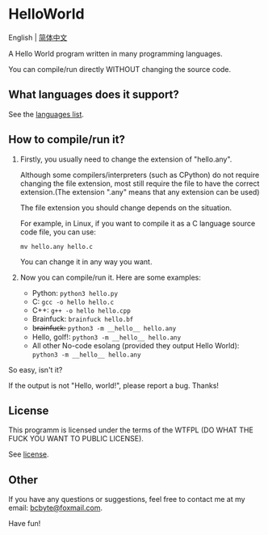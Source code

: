 # HelloWorld

English | [简体中文](./doc_zh/README_zh.md)

A Hello World program written in many programming languages.

You can compile/run directly WITHOUT changing the source code.

## What languages does it support?
See the [languages list](./LANGUAGES.md).

## How to compile/run it?
1. Firstly, you usually need to change the extension of "hello.any".

    Although some compilers/interpreters (such as CPython) do not require changing the file extension, most still require the file to
    have the correct extension.(The extension ".any" means that any extension can be used)

    The file extension you should change depends on the situation.

    For example, in Linux, if you want to compile it as a C language source code file, you can use:
    ```
    mv hello.any hello.c
    ```
    You can change it in any way you want.

3. Now you can compile/run it.
    Here are some examples:

    - Python: `python3 hello.py`
    - C: `gcc -o hello hello.c`
    - C++: `g++ -o hello hello.cpp`
    - Brainfuck: `brainfuck hello.bf`
    - b̶r̶a̶i̶n̶f̶u̶c̶k̶: `python3 -m __hello__ hello.any`
    - Hello, golf!: `python3 -m __hello__ hello.any`
    - All other No-code esolang (provided they output Hello World): `python3 -m __hello__ hello.any`

So easy, isn't it?

If the output is not "Hello, world!", please report a bug. Thanks!

## License
This programm is licensed under the terms of the WTFPL
(DO WHAT THE FUCK YOU WANT TO PUBLIC LICENSE).

See [license](./LICENSE).

## Other
If you have any questions or suggestions, feel free to contact me at my email: bcbyte@foxmail.com.

Have fun!

